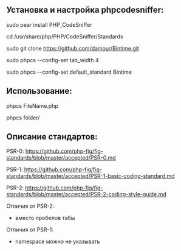 Установка и настройка phpcodesniffer:
---------------------------------------------------------------

sudo pear install PHP_CodeSniffer

cd /usr/share/php/PHP/CodeSniffer/Standards

sudo git clone https://github.com/damour/Bintime.git

sudo phpcs --config-set tab_width 4

sudo phpcs --config-set default_standard Bintime

Использование: 
------------------------------------------------------------------------
phpcs FileName.php

phpcs folder/

Описание стандартов:
-------------------------------------------------------------------------
PSR-0: https://github.com/php-fig/fig-standards/blob/master/accepted/PSR-0.md

PSR-1: https://github.com/php-fig/fig-standards/blob/master/accepted/PSR-1-basic-coding-standard.md

PSR-2: https://github.com/php-fig/fig-standards/blob/master/accepted/PSR-2-coding-style-guide.md

Отличия от PSR-2:
- вместо пробелов табы

Отличия от PSR-1:
- namespace можно не указывать

